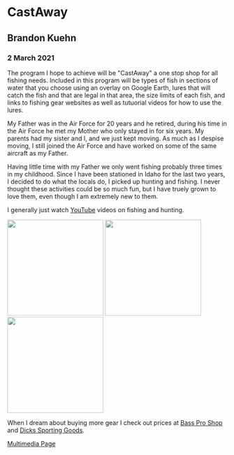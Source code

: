 <h1>CastAway</h1>
<h2>Brandon Kuehn</h2>
<h3>2 March 2021</h3>
<p>The program I hope to achieve will be "CastAway" a one stop shop for all fishing needs.  Included in this program will be types of fish in sections of water that you choose using an overlay on Google Earth, lures that will catch the fish and that are legal in that area, the size limits of each fish, and links to fishing gear websites as well as tutuorial videos for how to use the lures.</p>
<p>My Father was in the Air Force for 20 years and he retired, during his time in the Air Force he met my Mother who only stayed in for six years.  My parents had my sister and I, and we just kept moving.  As much as I despise moving, I still joined the Air Force and have worked on some of the same aircraft as my Father.</p>
<p>Having little time with my Father we only went fishing probably three times in my childhood.  Since I have been stationed in Idaho for the last two years, I decided to do what the locals do, I picked up hunting and fishing.  I never thought these activities could be so much fun, but I have truely grown to love them, even though I am extremely new to them.</p>
<p>I generally just watch <a href="https;//www.youtube.com/">YouTube</a> videos on fishing and hunting.</p>
<p><img src="https://www.wildtrout.org/imager/general/111/rainbow_trout_983c404359247ecee4033ec1e6bdab0c.jpg" alt="" width="220" height"220"> <img src="https://wp.themeateater.com/wp-content/uploads/2020/05/how-to-age-a-buck.jpg" alt="" width="220" height"280"> <img src="https://www.realtree.com/sites/default/files/styles/site_large/public/content/inserts/cmartinprochazkacz-shutterstock-waterfowl-mallard.jpg" alt="" width="220" height"240"></p> 
<p>When I dream about buying more gear I check out prices at <a href="https://www.basspro.com/shop/en#">Bass Pro Shop</a> and <a href="https://www.dickssportinggoods.com/">Dicks Sporting Goods</a>.</p>
<p><a href="https://monkeyninja5.github.io/CastAwaymultimedia/">Multimedia Page</a></p>
